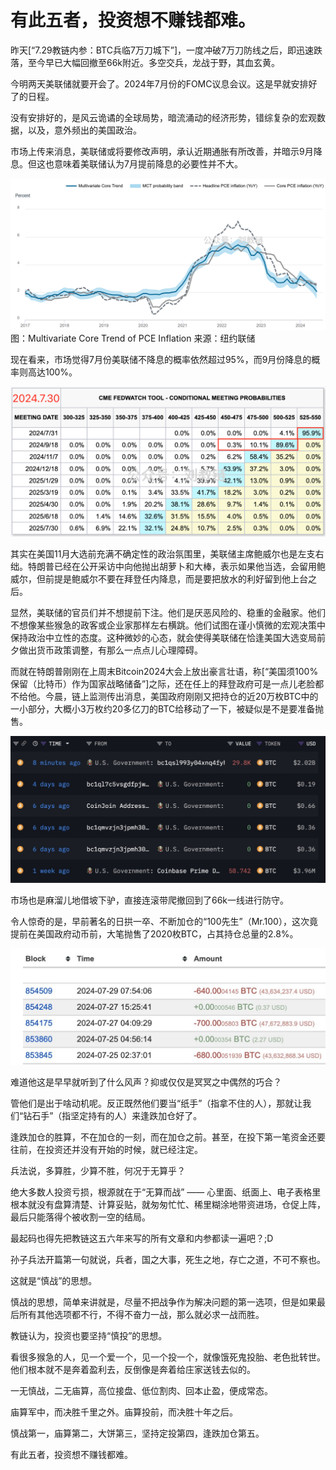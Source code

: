 # 有此五者，投资想不赚钱都难。

昨天[“7.29教链内参：BTC兵临7万刀城下”]，一度冲破7万刀防线之后，即迅速跌落，至今早已大幅回撤至66k附近。多空交兵，龙战于野，其血玄黄。

今明两天美联储就要开会了。2024年7月份的FOMC议息会议。这是早就安排好了的日程。

没有安排好的，是风云诡谲的全球局势，暗流涌动的经济形势，错综复杂的宏观数据，以及，意外频出的美国政治。

市场上传来消息，美联储或将要修改声明，承认近期通胀有所改善，并暗示9月降息。但这也意味着美联储认为7月提前降息的必要性并不大。

![](2024-07-30-A01.png)
图：Multivariate Core Trend of PCE Inflation
来源：纽约联储

现在看来，市场觉得7月份美联储不降息的概率依然超过95%，而9月份降息的概率则高达100%。

![](2024-07-30-A02.png)

其实在美国11月大选前充满不确定性的政治氛围里，美联储主席鲍威尔也是左支右绌。特朗普已经在公开采访中向他抛出胡萝卜和大棒，表示如果他当选，会留用鲍威尔，但前提是鲍威尔不要在拜登任内降息，而是要把放水的利好留到他上台之后。

显然，美联储的官员们并不想提前下注。他们是厌恶风险的、稳重的金融家。他们不想像某些猴急的政客或企业家那样左右横跳。他们试图在谨小慎微的宏观决策中保持政治中立性的态度。这种微妙的心态，就会使得美联储在恰逢美国大选变局前夕做出货币政策调整，有那么一点点儿心理障碍。

而就在特朗普刚刚在上周末Bitcoin2024大会上放出豪言壮语，称[“美国须100%保留（比特币）作为国家战略储备”]之际，还在任上的拜登政府可是一点儿老脸都不给他。今晨，链上监测传出消息，美国政府刚刚又把持仓的近20万枚BTC中的一小部分，大概小3万枚约20多亿刀的BTC给移动了一下，被疑似是不是要准备抛售。

![](2024-07-30-A03.jpeg)

市场也是麻溜儿地借坡下驴，直接连滚带爬撤回到了66k一线进行防守。

令人惊奇的是，早前著名的日拱一卒、不断加仓的“100先生”（Mr.100），这次竟提前在美国政府动币前，大笔抛售了2020枚BTC，占其持仓总量的2.8%。

![](2024-07-30-A04.jpeg)

难道他这是早早就听到了什么风声？抑或仅仅是冥冥之中偶然的巧合？

管他们是出于啥动机呢。反正既然他们要当“纸手”（指拿不住的人），那就让我们“钻石手”（指坚定持有的人）来逢跌加仓好了。

逢跌加仓的胜算，不在加仓的一刻，而在加仓之前。甚至，在投下第一笔资金还要往前，在投资还并没有开始的时候，就已经注定。

兵法说，多算胜，少算不胜，何况于无算乎？

绝大多数人投资亏损，根源就在于“无算而战” —— 心里面、纸面上、电子表格里根本就没有盘算清楚、计算妥贴，就匆匆忙忙、稀里糊涂地带资进场，仓促上阵，最后只能落得个被收割一空的结局。

最起码也得先把教链这五六年来写的所有文章和内参都读一遍吧？;D

孙子兵法开篇第一句就说，兵者，国之大事，死生之地，存亡之道，不可不察也。

这就是“慎战”的思想。

慎战的思想，简单来讲就是，尽量不把战争作为解决问题的第一选项，但是如果最后所有其他选项都不行，不得不奋力一战，那么就必求一战而胜。

教链认为，投资也要坚持“慎投”的思想。

看很多猴急的人，见一个爱一个，见一个投一个，就像饿死鬼投胎、老色批转世。他们根本就不是奔着盈利去，反倒像是奔着给庄家送钱去似的。

一无慎战，二无庙算，高位接盘、低位割肉、回本止盈，便成常态。

庙算军中，而决胜千里之外。庙算投前，而决胜十年之后。

慎战第一，庙算第二，大饼第三，坚持定投第四，逢跌加仓第五。

有此五者，投资想不赚钱都难。
